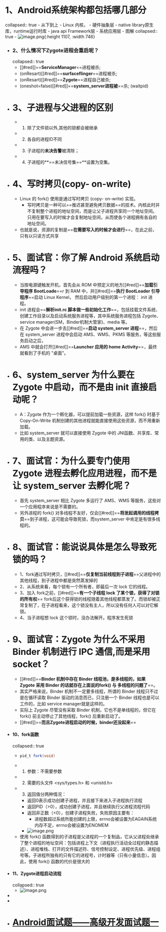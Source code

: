 # 1、Android系统架构都包括哪几部分
collapsed:: true
	- 从下到上
		- Linux 内核，
		- 硬件抽象层
		- native library原生库，runtime运行时库
		- java api Framework层
		- 系统应用层
	- 图解
	  collapsed:: true
		- ![image.png](../assets/image_1660046240173_0.png){:height 1107, :width 746}
- ### 2、什么情况下Zygote进程会重启呢？
  collapsed:: true
	- [[#red]]==**ServiceManager**==进程被杀;
	- (onResart)[[#red]]==**surfaceflinger**==进程被杀;
	- (onResart)[[#red]]==**Zygote**==进程自己被杀;
	- (oneshot=false)[[#red]]==**system_server进程被**==杀; (waitpid)
- # 3、子进程与父进程的区别
	- 1. 除了文件锁以外,其他的锁都会被继承
	- 2. 各自的进程ID不同
	- 3. 子进程的**未决告警**被清除；
	- 4. 子进程的**==未决信号集==**设置为空集。
- # 4、写时拷贝(copy- on-write)
	- Linux 的 fork() 使用是通过写时拷贝 (copy- on-write) 实现。
		- 写时拷贝是一种可以==推迟甚至避免拷贝数据==的技术。内核此时并不复制整个进程的地址空间，而是让父子进程共享同一个地址空间。只用在要写入的时候才会复制地址空间，从而使各个进程拥有各自的地址空间。
	- 也就是说，资源的复制是==**在需要写入的时候才会进行**==，在此之前，只有以只读方式共享
- # 5、面试官：你了解 Android 系统启动流程吗？
	- 当按电源键触发开机，首先会从 ROM 中预定义的地方[[#red]]==**加载引导程序 BootLoade**==r 到 RAM 中，并[[#red]]==**执行 BootLoader 引导程序**==启动 Linux Kernel， 然后启动用户级别的第一个进程： init 进程。
	- init 进程会==**解析init.rc 脚本做一些初始化工作**==，包括挂载文件系统、创建工作目录以及启动系统服务进程等，其中系统服务进程包括 Zygote、service manager(SM，Binder机制大管家)、media 等。
	- 在 Zygote 中会进一步去[[#red]]==**启动 system_server 进程**==，然后在 system_server 进程中会启动 AMS、WMS、PKMS 等服务，等这些服务启动之后，
	- AMS 中就会打开[[#red]]==**Launcher 应用的 home Activity**==，最终就看到了手机的 "桌面"。
- # 6、system_server 为什么要在 Zygote 中启动，而不是由 init 直接启动呢？
	- A：Zygote 作为一个孵化器，可以提前加载一些资源，这样 fork() 时基于 Copy-On-Write 机制创建的其他进程就能直接使用这些资源，而不用重新加载。
	- 比如 system_server 就可以直接使用 Zygote 中的 JNI函数、共享库、常用的类、以及主题资源。
- # 7、面试官：为什么要专门使用 Zygote 进程去孵化应用进程，而不是让 system_server 去孵化呢？
	- 首先 system_server 相比 Zygote 多运行了 AMS、WMS 等服务，这些对一个应用程序来说是不需要的。
	- 另外进程的 fork() 对多线程不友好，仅会[[#red]]==**将发起调用的线程拷贝**==到子进程，这可能会导致死锁，而system_server 中肯定是有很多线程的。
- # 8、面试官：能说说具体是怎么导致死锁的吗？
	- 1、fork通过写时拷贝，[[#red]]==**仅复制当前线程到子进程**==父进程中的其他线程，到子进程中都是突然蒸发掉的
	- 2、从系统来看，每个锁有一个所有者，即最后一次 lock 它的线程。
	- 3、加入 fork之前，[[#red]]==**有一个子线程 lock 了某个锁，获得了对锁的所有权**== fork后这个获得锁的线程随着其他线程都蒸发了。而锁却被正常复制了，在子进程看来，这个锁没有主人，所以没有任何人可以对它解锁。
	- 4、当子进程想 lock 这个锁时，没办法解开。程序发生死锁
- # 9、面试官：Zygote 为什么不采用 Binder 机制进行 IPC 通信,而是采用socket？
	- [[#red]]==**Binder 机制中存在 Binder 线程池，是多线程的，如果 Zygote 采用 Binder 的话就存在上面说的fork() 与 多线程的问题了**==。
	- 其实严格来说，Binder 机制不一定要多线程，所谓的 Binder 线程只不过是在循环读取 Binder 驱动的消息而已，只注册一个 Binder 线程也是可以工作的，比如 service manager就是这样的。
	- 实际上 Zygote 尽管没有采取 Binder 机制，它也不是单线程的，但它在 fork() 前主动停止了其他线程，fork() 后重新启动了。
	- [[#red]]==**而且Zygote进程启动的时候，binder还没起来**==
- #### 10、fork函数
  collapsed:: true
	- ```java
	  pid_t fork(void)
	  ```
	- 1. 参数：不需要参数
	- 2. 需要的头文件 <sys/types.h> 和 <unistd.h>
	- 3. 返回值分两种情况：
		- 返回0表示成功创建子进程，并且接下来进入子进程执行流程
		- 返回PID（>0），成功创建子进程，并且继续执行父进程流程代码
		- 返回非正数（<0），创建子进程失败，失败原因主要有：
			- 进程数超过系统所能创建的上限，errno会被设置为EAGAIN系统内存不足，errno会被设置为ENOMEM
		- ![image.png](../assets/image_1688734776138_0.png)
	- 使用 fork() 函数得到的子进程是父进程的一个复制品，它从父进程处继承了整个进程的地址空间：包括进程上下文（进程执行活动全过程的静态描述）、进程堆栈、打开的文件描述符、信号控制设定、进程优先级、进程组号等。子进程所独有的只有它的进程号，计时器等（只有小量信息）。因此，使用 fork() 函数的代价是很大的
- #### 11、Zygote进程启动流程
  collapsed:: true
	- ![image.png](../assets/image_1688875292680_0.png)
-
-
- # [Android面试题——高级开发面试题一](https://blog.csdn.net/Calvin_zhou/article/details/128123302)